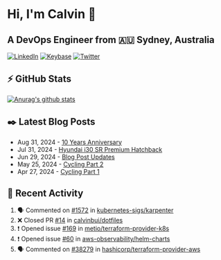 # Hi, I'm Calvin 🍭
## A DevOps Engineer from 🇦🇺 Sydney, Australia</h3>

[![LinkedIn](https://img.shields.io/badge/-c–bui-0077B5?style=flat-square&labelColor=0077B5&logo=LinkedIn&logoColor=white)](https://www.linkedin.com/in/c-bui/)
[![Keybase](https://img.shields.io/badge/-calvinbui-ff6f21?style=flat-square&labelColor=ff6f21&logo=Keybase&logoColor=white)](https://keybase.io/calvinbui)
[![Twitter](https://img.shields.io/badge/-ASAPCalvin-1DA1F2?style=flat-square&labelColor=1DA1F2&logo=Twitter&logoColor=white)](https://twitter.com/ASAPCalvin)

<!-- https://github.com/rishavanand/github-profilinator -->
## ⚡ GitHub Stats
[![Anurag's github stats](https://github-readme-stats.vercel.app/api?username=calvinbui&count_private=true&hide_title=true)](https://github.com/anuraghazra/github-readme-stats)

<!-- https://github.com/gautamkrishnar/blog-post-workflow -->
## ✒️ Latest Blog Posts

<!-- BLOG-POST-LIST:START -->
- Aug 31, 2024 - [10 Years Anniversary](https://calvin.me/10-years-anniversary)
- Jul 31, 2024 - [Hyundai i30 SR Premium Hatchback](https://calvin.me/hyundai-i30-sr-premium-hatchback)
- Jun 29, 2024 - [Blog Post Updates](https://calvin.me/blog-post-updates)
- May 25, 2024 - [Cycling Part 2](https://calvin.me/cycling-part-2)
- Apr 27, 2024 - [Cycling Part 1](https://calvin.me/cycling-part-1)

<!-- BLOG-POST-LIST:END -->

## 🏃‍ Recent Activity

<!--START_SECTION:activity-->
1. 🗣 Commented on [#1572](https://github.com/kubernetes-sigs/karpenter/issues/1572#issuecomment-2351982960) in [kubernetes-sigs/karpenter](https://github.com/kubernetes-sigs/karpenter)
2. ❌ Closed PR [#14](https://github.com/calvinbui/dotfiles/pull/14) in [calvinbui/dotfiles](https://github.com/calvinbui/dotfiles)
3. ❗ Opened issue [#169](https://github.com/metio/terraform-provider-k8s/issues/169) in [metio/terraform-provider-k8s](https://github.com/metio/terraform-provider-k8s)
4. ❗ Opened issue [#60](https://github.com/aws-observability/helm-charts/issues/60) in [aws-observability/helm-charts](https://github.com/aws-observability/helm-charts)
5. 🗣 Commented on [#38279](https://github.com/hashicorp/terraform-provider-aws/issues/38279#issuecomment-2212833856) in [hashicorp/terraform-provider-aws](https://github.com/hashicorp/terraform-provider-aws)
<!--END_SECTION:activity-->
